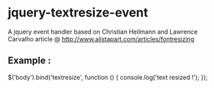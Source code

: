 jquery-textresize-event
=======================

A jquery event handler based on Christian Heilmann and Lawrence Carvalho article @ http://www.alistapart.com/articles/fontresizing

Example :
---------

  $('body').bind('textresize', function () {
    console.log('text resized !');
  });